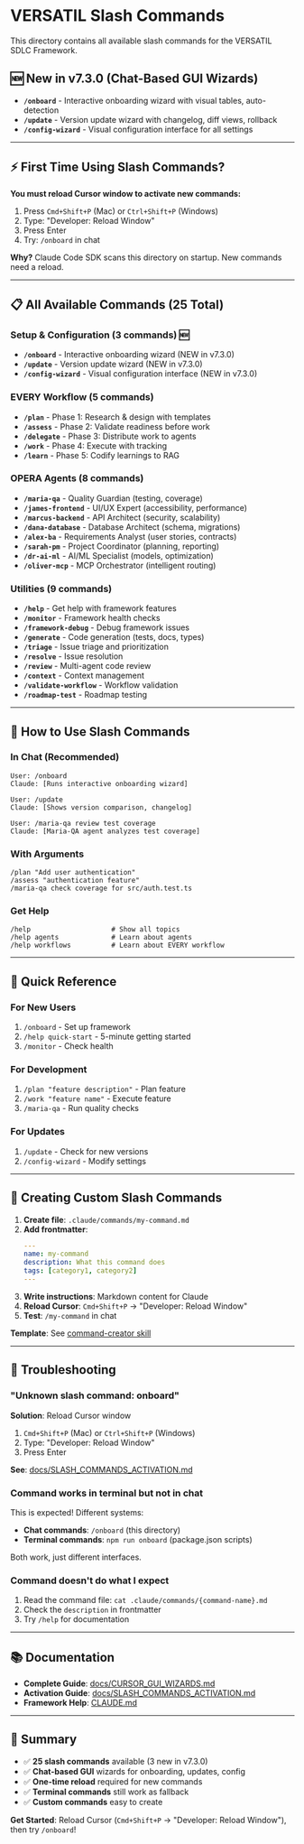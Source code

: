 # VERSATIL Slash Commands

This directory contains all available slash commands for the VERSATIL SDLC Framework.

## 🆕 New in v7.3.0 (Chat-Based GUI Wizards)

- **`/onboard`** - Interactive onboarding wizard with visual tables, auto-detection
- **`/update`** - Version update wizard with changelog, diff views, rollback
- **`/config-wizard`** - Visual configuration interface for all settings

---

## ⚡ First Time Using Slash Commands?

**You must reload Cursor window to activate new commands:**

1. Press `Cmd+Shift+P` (Mac) or `Ctrl+Shift+P` (Windows)
2. Type: "Developer: Reload Window"
3. Press Enter
4. Try: `/onboard` in chat

**Why?** Claude Code SDK scans this directory on startup. New commands need a reload.

---

## 📋 All Available Commands (25 Total)

### Setup & Configuration (3 commands) 🆕
- **`/onboard`** - Interactive onboarding wizard (NEW in v7.3.0)
- **`/update`** - Version update wizard (NEW in v7.3.0)
- **`/config-wizard`** - Visual configuration interface (NEW in v7.3.0)

### EVERY Workflow (5 commands)
- **`/plan`** - Phase 1: Research & design with templates
- **`/assess`** - Phase 2: Validate readiness before work
- **`/delegate`** - Phase 3: Distribute work to agents
- **`/work`** - Phase 4: Execute with tracking
- **`/learn`** - Phase 5: Codify learnings to RAG

### OPERA Agents (8 commands)
- **`/maria-qa`** - Quality Guardian (testing, coverage)
- **`/james-frontend`** - UI/UX Expert (accessibility, performance)
- **`/marcus-backend`** - API Architect (security, scalability)
- **`/dana-database`** - Database Architect (schema, migrations)
- **`/alex-ba`** - Requirements Analyst (user stories, contracts)
- **`/sarah-pm`** - Project Coordinator (planning, reporting)
- **`/dr-ai-ml`** - AI/ML Specialist (models, optimization)
- **`/oliver-mcp`** - MCP Orchestrator (intelligent routing)

### Utilities (9 commands)
- **`/help`** - Get help with framework features
- **`/monitor`** - Framework health checks
- **`/framework-debug`** - Debug framework issues
- **`/generate`** - Code generation (tests, docs, types)
- **`/triage`** - Issue triage and prioritization
- **`/resolve`** - Issue resolution
- **`/review`** - Multi-agent code review
- **`/context`** - Context management
- **`/validate-workflow`** - Workflow validation
- **`/roadmap-test`** - Roadmap testing

---

## 📖 How to Use Slash Commands

### In Chat (Recommended)
```
User: /onboard
Claude: [Runs interactive onboarding wizard]

User: /update
Claude: [Shows version comparison, changelog]

User: /maria-qa review test coverage
Claude: [Maria-QA agent analyzes test coverage]
```

### With Arguments
```
/plan "Add user authentication"
/assess "authentication feature"
/maria-qa check coverage for src/auth.test.ts
```

### Get Help
```
/help                    # Show all topics
/help agents             # Learn about agents
/help workflows          # Learn about EVERY workflow
```

---

## 🎯 Quick Reference

### For New Users
1. `/onboard` - Set up framework
2. `/help quick-start` - 5-minute getting started
3. `/monitor` - Check health

### For Development
1. `/plan "feature description"` - Plan feature
2. `/work "feature name"` - Execute feature
3. `/maria-qa` - Run quality checks

### For Updates
1. `/update` - Check for new versions
2. `/config-wizard` - Modify settings

---

## 🔧 Creating Custom Slash Commands

1. **Create file**: `.claude/commands/my-command.md`
2. **Add frontmatter**:
   ```yaml
   ---
   name: my-command
   description: What this command does
   tags: [category1, category2]
   ---
   ```
3. **Write instructions**: Markdown content for Claude
4. **Reload Cursor**: `Cmd+Shift+P` → "Developer: Reload Window"
5. **Test**: `/my-command` in chat

**Template**: See [command-creator skill](.claude/skills/code-generators/command-creator/assets/command-template.md)

---

## 🐛 Troubleshooting

### "Unknown slash command: onboard"

**Solution**: Reload Cursor window
1. `Cmd+Shift+P` (Mac) or `Ctrl+Shift+P` (Windows)
2. Type: "Developer: Reload Window"
3. Press Enter

**See**: [docs/SLASH_COMMANDS_ACTIVATION.md](../../docs/SLASH_COMMANDS_ACTIVATION.md)

### Command works in terminal but not in chat

This is expected! Different systems:
- **Chat commands**: `/onboard` (this directory)
- **Terminal commands**: `npm run onboard` (package.json scripts)

Both work, just different interfaces.

### Command doesn't do what I expect

1. Read the command file: `cat .claude/commands/{command-name}.md`
2. Check the `description` in frontmatter
3. Try `/help` for documentation

---

## 📚 Documentation

- **Complete Guide**: [docs/CURSOR_GUI_WIZARDS.md](../../docs/CURSOR_GUI_WIZARDS.md)
- **Activation Guide**: [docs/SLASH_COMMANDS_ACTIVATION.md](../../docs/SLASH_COMMANDS_ACTIVATION.md)
- **Framework Help**: [CLAUDE.md](../../CLAUDE.md)

---

## 🎉 Summary

- ✅ **25 slash commands** available (3 new in v7.3.0)
- ✅ **Chat-based GUI** wizards for onboarding, updates, config
- ✅ **One-time reload** required for new commands
- ✅ **Terminal commands** still work as fallback
- ✅ **Custom commands** easy to create

**Get Started**: Reload Cursor (`Cmd+Shift+P` → "Developer: Reload Window"), then try `/onboard`!
